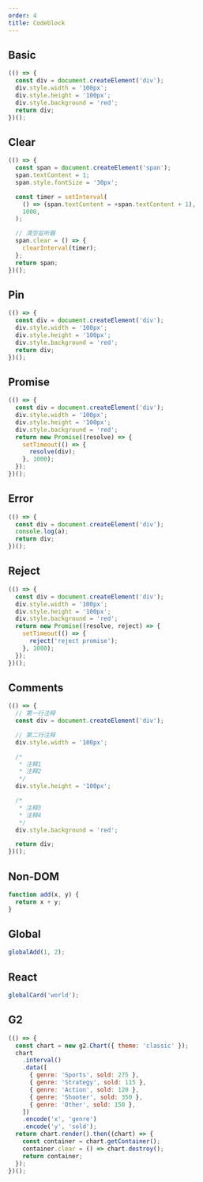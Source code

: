 ```yaml
---
order: 4
title: Codeblock
---
```


## Basic

<p class="preview"></p>

```js
(() => {
  const div = document.createElement('div');
  div.style.width = '100px';
  div.style.height = '100px';
  div.style.background = 'red';
  return div;
})();
```

## Clear

<p class="preview"></p>

```js
(() => {
  const span = document.createElement('span');
  span.textContent = 1;
  span.style.fontSize = '30px';

  const timer = setInterval(
    () => (span.textContent = +span.textContent + 1),
    1000,
  );

  // 清空监听器
  span.clear = () => {
    clearInterval(timer);
  };
  return span;
})();
```

## Pin

<p class="preview" _pin="false"></p>

```js
(() => {
  const div = document.createElement('div');
  div.style.width = '100px';
  div.style.height = '100px';
  div.style.background = 'red';
  return div;
})();
```

## Promise

<p class="preview" ></p>

```js
(() => {
  const div = document.createElement('div');
  div.style.width = '100px';
  div.style.height = '100px';
  div.style.background = 'red';
  return new Promise((resolve) => {
    setTimeout(() => {
      resolve(div);
    }, 1000);
  });
})();
```

## Error

<p class="preview" ></p>

```js
(() => {
  const div = document.createElement('div');
  console.log(a);
  return div;
})();
```

## Reject

<p class="preview" ></p>

```js
(() => {
  const div = document.createElement('div');
  div.style.width = '100px';
  div.style.height = '100px';
  div.style.background = 'red';
  return new Promise((resolve, reject) => {
    setTimeout(() => {
      reject('reject promise');
    }, 1000);
  });
})();
```

## Comments

<p class="preview"></p>

```js
(() => {
  // 第一行注释
  const div = document.createElement('div');

  // 第二行注释
  div.style.width = '100px';

  /*
   * 注释1
   * 注释2
   */
  div.style.height = '100px';

  /*
   * 注释3
   * 注释4
   */
  div.style.background = 'red';

  return div;
})();
```

## Non-DOM

<p class="preview"></p>

```js
function add(x, y) {
  return x + y;
}
```

## Global

<p class="preview"></p>

```js
globalAdd(1, 2);
```

## React

<p class="preview"></p>

```js
globalCard('world');
```

## G2

<p class="preview" ></p>

```js
(() => {
  const chart = new g2.Chart({ theme: 'classic' });
  chart
    .interval()
    .data([
      { genre: 'Sports', sold: 275 },
      { genre: 'Strategy', sold: 115 },
      { genre: 'Action', sold: 120 },
      { genre: 'Shooter', sold: 350 },
      { genre: 'Other', sold: 150 },
    ])
    .encode('x', 'genre')
    .encode('y', 'sold');
  return chart.render().then((chart) => {
    const container = chart.getContainer();
    container.clear = () => chart.destroy();
    return container;
  });
})();
```
